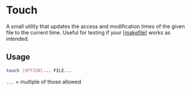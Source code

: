 # Touch

A small utility that updates the access and modification times of the given file to the current time. Useful for testing if your [[makefile]] works as intended.

## Usage
```bash
touch [OPTION]... FILE...
```

`...` = multiple of those allowed

[//begin]: # "Autogenerated link references for markdown compatibility"
[makefile]: makefile.md "Makefile"
[//end]: # "Autogenerated link references"